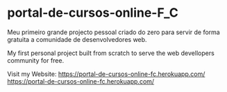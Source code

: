 # portal-de-cursos-online-F_C
Meu primeiro grande projecto pessoal criado do zero para servir de forma gratuita a comunidade de desenvolvedores web.

My first personal project built from scratch to serve the web devellopers community for free.


Visit my Website: https://portal-de-cursos-online-fc.herokuapp.com/
                  https://portal-de-cursos-online-fc.herokuapp.com/
